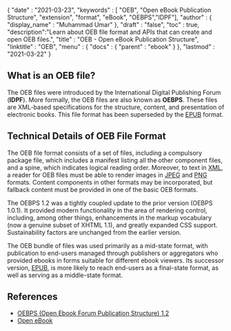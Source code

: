 {
  "date" : "2021-03-23",
  "keywords" : [ "OEB", "Open eBook Publication Structure", "extension", "format", "eBook", "OEBPS","IDPF"],
  "author" : {
    "display_name" : "Muhammad Umar"
  },
  "draft" : "false",
  "toc" : true,
  "description":"Learn about OEB file format and APIs that can create and open OEB files.",
  "title" : "OEB - Open eBook Publication Structure",
  "linktitle" : "OEB",
  "menu" : {
    "docs" : {
      "parent" : "ebook"
    }
  },
  "lastmod" : "2021-03-22"
}

## What is an OEB file?

The OEB files were introduced by the International Digital Publishing Forum (**IDPF**). More formally, the OEB files are also known as **OEBPS**. These files are XML-based specifications for the structure, content, and presentation of electronic books. This file format has been superseded by the [EPUB](/ebook/epub/) format.

## Technical Details of OEB File Format

The OEB file format consists of a set of files, including a compulsory package file, which includes a manifest listing all the other component files, and a spine, which indicates logical reading order. Moreover, to text in [XML](/web/xml/), a reader for OEB files must be able to render images in [JPEG](/image/jpeg/) and [PNG](/image/png/) formats. Content components in other formats may be incorporated, but fallback content must be provided in one of the basic OEB formats.

The OEBPS 1.2 was a tightly coupled update to the prior version (OEBPS 1.0.1). It provided modern functionality in the area of rendering control, including, among other things, enhancements in the markup vocabulary (now a genuine subset of XHTML 1.1), and greatly expanded CSS support. Sustainability factors are unchanged from the earlier version.
  
The OEB bundle of files was used primarily as a mid-state format, with publication to end-users managed through publishers or aggregators who provided ebooks in forms suitable for different ebook viewers. Its successor version, [EPUB](/ebook/epub/), is more likely to reach end-users as a final-state format, as well as serving as a middle-state format.

## References

* [OEBPS (Open Ebook Forum Publication Structure) 1.2](https://www.loc.gov/preservation/digital/formats/fdd/fdd000171.shtml)
* [Open eBook](https://en.wikipedia.org/wiki/Open_eBook)

